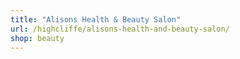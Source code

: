 ```yaml
---
title: "Alisons Health & Beauty Salon"
url: /highcliffe/alisons-health-and-beauty-salon/
shop: beauty
---
```

